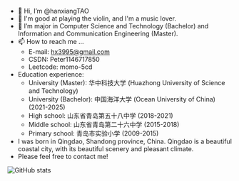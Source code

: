 - 👋 Hi, I’m @hanxiangTAO
- 👀 I'm good at playing the violin, and I'm a music lover.
- 🌱 I’m major in Computer Science and Technology (Bachelor) and Information and Communication Engineering (Master).
- 📫 How to reach me ...
  - E-mail: hx3995@gmail.com
  - CSDN: Peter1146717850
  - Leetcode: momo-5cd
- Education experience:
  - University (Master): 华中科技大学 (Huazhong University of Science and Technology)
  - University (Bachelor): 中国海洋大学 (Ocean University of China) (2021-2025)
  - High school: 山东省青岛第五十八中学 (2018-2021)
  - Middle school: 山东省青岛第二十六中学 (2015-2018)
  - Primary school: 青岛市实验小学 (2009-2015)
- I was born in Qingdao, Shandong province, China. Qingdao is a beautiful coastal city, with its beautiful scenery and pleasant climate.
- Please feel free to contact me!


![GitHub stats](https://github-readme-stats.vercel.app/api?username=Christmas&show_icons=true&theme=tokyonight)
